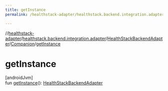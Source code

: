 ```yaml
---
title: getInstance
permalink: /healthstack-adapter/healthstack.backend.integration.adapter/-health-stack-backend-adapter/-companion/get-instance.html

---
```

//[healthstack-adapter](/healthstack-adapter.html)/[healthstack.backend.integration.adapter](../../index.html)/[HealthStackBackendAdapter](../index.html)/[Companion](index.html)/[getInstance](get-instance.html)



# getInstance



[androidJvm]\
fun [getInstance](get-instance.html)(): [HealthStackBackendAdapter](../index.html)




